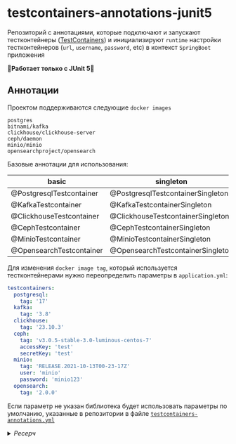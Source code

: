 # testcontainers-annotations-junit5

Репозиторий с аннотациями, которые подключают и запускают тестконтейнеры
([TestContainers](https://github.com/testcontainers/testcontainers-java)) и инициализируют `runtime` настройки
тестконтейнеров (`url`, `username`, `password`, etc)
в контекст `SpringBoot` приложения

🚨**Работает только с JUnit 5**🚨

## Аннотации

Проектом поддерживаются следующие `docker images` 

```
postgres
bitnami/kafka
clickhouse/clickhouse-server
ceph/daemon
minio/minio
opensearchproject/opensearch
```

Базовые аннотации для использования:

| basic                    | singleton                         |
|--------------------------|-----------------------------------|
| @PostgresqlTestcontainer | @PostgresqlTestcontainerSingleton |
| @KafkaTestcontainer      | @KafkaTestcontainerSingleton      |
| @ClickhouseTestcontainer | @ClickhouseTestcontainerSingleton |
| @CephTestcontainer       | @CephTestcontainerSingleton       |
| @MinioTestcontainer      | @MinioTestcontainerSingleton      |
| @OpensearchTestcontainer | @OpensearchTestcontainerSingleton |

Для изменения `docker image tag`, который используется тестконтейнерами нужно переопределить параметры в `application.yml`:

```yml
testcontainers:
  postgresql:
    tag: '17'
  kafka:
    tag: '3.8'
  clickhouse:
    tag: '23.10.3'
  ceph:
    tag: 'v3.0.5-stable-3.0-luminous-centos-7'
    accessKey: 'test'
    secretKey: 'test'
  minio:
    tag: 'RELEASE.2021-10-13T00-23-17Z'
    user: 'minio'
    password: 'minio123'
  opensearch:
    tag: '2.0.0'
```

Eсли параметр не указан библиотека будет использовать параметры по умолчанию, указанные в репозитории в
файле [`testcontainers-annotations.yml`](https://github.com/ValityDev/testcontainers-annotations/blob/master/src/main/resources/testcontainers-annotations.yml)

<details>

<summary>
  <a class="btnfire small stroke"><em class="fas fa-chevron-circle-down">Ресерч</em>&nbsp;&nbsp;</a>    
</summary>

<p>
  
В домене [ValityDev](https://github.com/ValityDev) распрострена практика создания интеграционных тестов с использованием
цепочки наследования классов, когда родитель является классом с конфигом теста, в которой спрятана вся техническая
инициализация спрингового приложения и внешних зависимостей, которые по стандарту
являются [TestContainers](https://github.com/testcontainers/testcontainers-java)  

Класс-родитель с конфигом для тестов, для которых является необходимым использования `PostgreSQL` в качестве внешней
зависимости:
  
```java
  
@SpringBootTest
@Testcontainers
@DirtiesContext
@ContextConfiguration(classes = Application.class,
        initializers = Initializer.class)
public abstract class AbstractPostgreTestContainerConfig {

    private static final String POSTGRESQL_IMAGE_NAME = "postgres";
    private static final String POSTGRESQL_VERSION = "9.6";

    @Container
    public static final PostgreSQLContainer DB = new PostgreSQLContainer(DockerImageName
            .parse(POSTGRESQL_IMAGE_NAME)
            .withTag(POSTGRESQL_VERSION));

    public static class Initializer implements ApplicationContextInitializer<ConfigurableApplicationContext> {
        @Override
        public void initialize(ConfigurableApplicationContext configurableApplicationContext) {
            TestPropertyValues.of(
                    "spring.datasource.url=" + DB.getJdbcUrl(),
                    "spring.datasource.username=" + DB.getUsername(),
                    "spring.datasource.password=" + DB.getPassword(),
                    "flyway.url=" + DB.getJdbcUrl(),
                    "flyway.user=" + DB.getUsername(),
                    "flyway.password=" + DB.getPassword()
            ).applyTo(configurableApplicationContext);
        }
    }
}
  
```

К плюсам данного решения можно отнести тот факт, что сами тесты становятся более читаемым, в которых нет ничего
лишнего, кроме покрытия бизнес-логики приложения
  
Тогда типичный тест `Dao` слоя будет выглядеть как:

```java
  
class PaymentDaoTest extends AbstractPostgreTestContainerConfig {

    @Autowired
    PaymentDao paymentDao;
  
  ...

}

```

В этом моменте появилось желание избавиться от самого способо организации инициализации тестов с использованием
порождающего класса, которая влечет повышение запутанности кода, но при этом сохранить приемлемый уровень лаконичности и
простоты, свести запутанность к минимуму, избавиться от наследования

Вместо использования порождающего класса с конфигами для тестов можно использовать описание теста через аннотации в
которых содержится вся необходимая конфигурация для теста. Если здесь сравнить данный инструмент с
использованием `@Testcontaners` и `@Container`
то это является эквивалентами, но данная библиотека прячет процесс инициализации под капот. Как можно увидеть из
примеров при использовании
`@Testcontaners` появляется однообразный код который тиражируется (копипастится) по всем файлам с классами и тестами.
Если он однообразный его же можно вынести в одно место, верно?

Плюс, данный инструмент дает возможность использовать синглтон, если нет прямой необходимости перезапускать контейнер
при каждом тесте

</p>

</details> 
